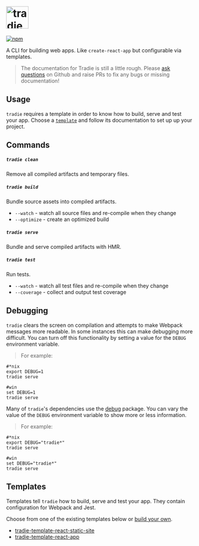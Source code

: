 # <a href="https://github.com/jameslnewell/tradie"><img alt="tradie" src="https://raw.githubusercontent.com/jameslnewell/tradie-v4/master/logo.png" height="60px" /></a>

[![npm](https://img.shields.io/npm/v/tradie.svg)]()

A CLI for building web apps. Like `create-react-app` but configurable via templates.

> The documentation for Tradie is still a little rough. Please [ask questions](https://github.com/jameslnewell/tradie-v4/issues) on Github and raise PRs to fix any bugs or missing documentation!

## Usage

`tradie` requires a template in order to know how to build, serve and test your app. 
Choose a [`template`](https://github.com/jameslnewell/tradie-v4/tree/master/packages/tradie#templates) and follow its documentation to set up up your project.

## Commands

##### `tradie clean` 

Remove all compiled artifacts and temporary files.

##### `tradie build`

Bundle source assets into compiled artifacts.

- `--watch` - watch all source files and re-compile when they change
- `--optimize` - create an optimized build

##### `tradie serve` 

Bundle and serve compiled artifacts with HMR.

##### `tradie test`

Run tests.

- `--watch` - watch all test files and re-compile when they change
- `--coverage` - collect and output test coverage

## Debugging

`tradie` clears the screen on compilation and attempts to make Webpack messages more readable. In some instances this can 
make debugging more difficult. You can turn off this functionality by setting a value for the `DEBUG` environment variable.

> For example:
```
#*nix
export DEBUG=1
tradie serve

#win
set DEBUG=1
tradie serve
```

Many of `tradie`'s dependencies use the [debug](https://www.npmjs.com/package/debug) package. You can vary the value of 
the `DEBUG` environment variable to show 
more or less information. 

> For example:
```
#*nix
export DEBUG="tradie*"
tradie serve

#win
set DEBUG="tradie*"
tradie serve
```

## Templates

Templates tell `tradie` how to build, serve and test your app. They contain configuration for Webpack and Jest.

Choose from one of the existing templates below or [build your own](https://github.com/jameslnewell/tradie-v4/blob/master/docs/templates.md).

- [tradie-template-react-static-site](https://www.npmjs.com/package/tradie-template-react-static-site)
- [tradie-template-react-app](https://www.npmjs.com/package/tradie-template-react-app)


